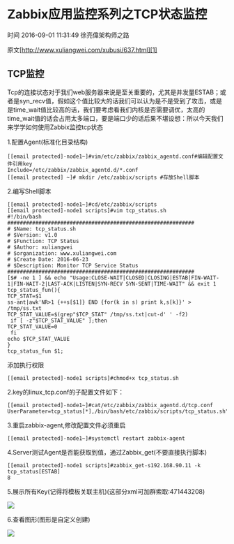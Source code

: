 # Zabbix应用监控系列之TCP状态监控

 时间 2016-09-01 11:31:49  徐亮偉架构师之路

原文[http://www.xuliangwei.com/xubusi/637.html][1]


## TCP监控

Tcp的连接状态对于我们web服务器来说是至关重要的，尤其是并发量ESTAB；或者是syn_recv值，假如这个值比较大的话我们可以认为是不是受到了攻击，或是是time_wait值比较高的话，我们要考虑看我们内核是否需要调优，太高的time_wait值的话会占用太多端口，要是端口少的话后果不堪设想：所以今天我们来学学如何使用Zabbix监控tcp状态

1.配置Agent(标准化目录结构)

    [[email protected]-node1~]#vim/etc/zabbix/zabbix_agentd.conf#编辑配置文件引用key
    Include=/etc/zabbix/zabbix_agentd.d/*.conf
    [[email protected] ~]# mkdir /etc/zabbix/scripts #存放Shell脚本

2.编写Shell脚本

    [[email protected]-node1~]#cd/etc/zabbix/scripts
    [[email protected]-node1 scripts]#vim tcp_status.sh
    #!/bin/bash
    ############################################################
    # $Name: tcp_status.sh
    # $Version: v1.0
    # $Function: TCP Status
    # $Author: xuliangwei
    # $organization: www.xuliangwei.com
    # $Create Date: 2016-06-23
    # $Description: Monitor TCP Service Status
    ############################################################
    [$# -ne 1 ] && echo "Usage:CLOSE-WAIT|CLOSED|CLOSING|ESTAB|FIN-WAIT-1|FIN-WAIT-2|LAST-ACK|LISTEN|SYN-RECV SYN-SENT|TIME-WAIT" && exit 1
    tcp_status_fun(){
    TCP_STAT=$1
    ss-ant|awk'NR>1 {++s[$1]} END {for(k in s) print k,s[k]}' > /tmp/ss.txt
    TCP_STAT_VALUE=$(grep"$TCP_STAT" /tmp/ss.txt|cut-d' ' -f2)
     if [ -z"$TCP_STAT_VALUE" ];then
    TCP_STAT_VALUE=0
     fi
    echo $TCP_STAT_VALUE
    }
    tcp_status_fun $1;

添加执行权限

    [[email protected]-node1 scripts]#chmod+x tcp_status.sh

2.key的linux_tcp.conf的子配置文件如下：

    [[email protected]-node1~]#cat/etc/zabbix/zabbix_agentd.d/tcp.conf
    UserParameter=tcp_status[*],/bin/bash/etc/zabbix/scripts/tcp_status.sh"$1"

3.重启zabbix-agent,修改配置文件必须重启

    [[email protected]-node1~]#systemctl restart zabbix-agent

4.Server测试Agent是否能获取到值，通过Zabbix_get(不要直接执行脚本)

    [[email protected]-node1 scripts]#zabbix_get-s192.168.90.11 -k tcp_status[ESTAB]
    8

5.展示所有Key(记得将模板关联主机)(这部分xml可加群索取:471443208)

![][4]

6.查看图形(图形是自定义创建)

![][5]

[1]: http://www.xuliangwei.com/xubusi/637.html?utm_source=tuicool&utm_medium=referral
[4]: ../img/zabbix4-1.png
[5]: ../img/zabbix4-2.png